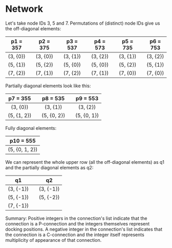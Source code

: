 # Network

Let's take node IDs 3, 5 and 7. Permutations of (distinct) node IDs give us the off-diagonal elements:

| p1 = 357 |  | p2 = 375 |  | p3 = 537 |  | p4 = 573 |  | p5 = 735 |  | p6 = 753 |
|:--------:|--|:--------:|--|:--------:|--|:--------:|--|:--------:|--|:--------:|
| (3, {0}) |  | (3, {0}) |  | (3, {1}) |  | (3, {2}) |  | (3, {1}) |  | (3, {2}) |
| (5, {1}) |  | (5, {2}) |  | (5, {0}) |  | (5, {0}) |  | (5, {2}) |  | (5, {1}) |
| (7, {2}) |  | (7, {1}) |  | (7, {2}) |  | (7, {1}) |  | (7, {0}) |  | (7, {0}) |

Partially diagonal elements look like this:

|  p7 = 355   |  |  p8 = 535   |  |  p9 = 553   |
|:-----------:|--|:-----------:|--|:-----------:|
|  (3, {0})   |  |  (3, {1})   |  |  (3, {2})   |
| (5, {1, 2}) |  | (5, {0, 2}) |  | (5, {0, 1}) |

Fully diagonal elements:

|   p10 = 555    |
|:--------------:|
| (5, {0, 1, 2}) |

We can represent the whole upper row (all the off-diagonal elements) as q1 and the partially diagonal elements as q2:

|    q1     |  |     q2    |
|:---------:|--|:---------:|
| (3, {-1}) |  | (3, {-1}) |
| (5, {-1}) |  | (5, {-2}) |
| (7, {-1}) |  |           |

Summary: Positive integers in the connection's list indicate that the connection is a P-connection and the integers themselves represent docking positions. A negative integer in the connection's list indicates that the connection is a C-connection and the integer itself represents multiplicity of appearance of that connection.
